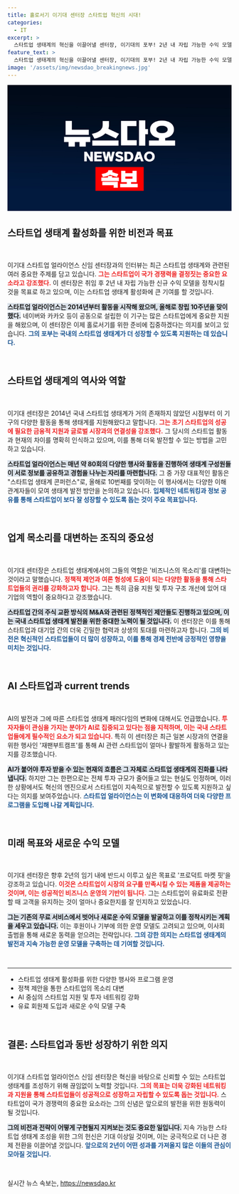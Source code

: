 ```yaml
---
title: 홀로서기 이기대 센터장 스타트업 혁신의 시대!
categories:
  - IT
excerpt: >
  스타트업 생태계의 혁신을 이끌어낼 센터장, 이기대의 포부! 2년 내 자립 가능한 수익 모델을 정착시키고, 스타트업 성공의 발판을 마련하겠다고 다짐했다. 그의 비전은 과연 현실이 될 수 있을까?
feature_text: >
  스타트업 생태계의 혁신을 이끌어낼 센터장, 이기대의 포부! 2년 내 자립 가능한 수익 모델을 정착시키고, 스타트업 성공의 발판을 마련하겠다고 다짐했다. 그의 비전은 과연 현실이 될 수 있을까?
image: '/assets/img/newsdao_breakingnews.jpg'
---
```


<p><img src="/assets/img/newsdao_breakingnews.jpg" alt="firstkoreanews 속보" /></p>

<h2 data-ke-size="size26">스타트업 생태계 활성화를 위한 비전과 목표</h2>

<p data-ke-size="size16">&nbsp;</p>

<p>이기대 스타트업 얼라이언스 신임 센터장과의 인터뷰는 최근 스타트업 생태계와 관련된 여러 중요한 주제를 담고 있습니다. <b><span style="color: #ee2323;">그는 스타트업이 국가 경쟁력을 결정짓는 중요한 요소라고 강조했다.</span></b> 이 센터장은 취임 후 2년 내 자립 가능한 신규 수익 모델을 정착시킬 것을 목표로 하고 있으며, 이는 스타트업 생태계 활성화에 큰 기여를 할 것입니다. </p>

<p><b><span style="background-color: #21538527;">스타트업 얼라이언스는 2014년부터 활동을 시작해 왔으며, 올해로 창립 10주년을 맞이했다.</span></b> 네이버와 카카오 등이 공동으로 설립한 이 기구는 많은 스타트업에게 중요한 지원을 해왔으며, 이 센터장은 이제 홀로서기를 위한 준비에 집중하겠다는 의지를 보이고 있습니다. <b><span style="color: #1a5490;">그의 포부는 국내의 스타트업 생태계가 더 성장할 수 있도록 지원하는 데 있습니다.</span></b></p>

<p data-ke-size="size16">&nbsp;</p>

<h2 data-ke-size="size26">스타트업 생태계의 역사와 역할</h2>

<p data-ke-size="size16">&nbsp;</p>

<p>이기대 센터장은 2014년 국내 스타트업 생태계가 거의 존재하지 않았던 시점부터 이 기구의 다양한 활동을 통해 생태계를 지원해왔다고 말합니다. <b><span style="color: #ee2323;">그는 초기 스타트업의 성공에 필요한 금융적 지원과 글로벌 시장과의 연결성을 강조했다.</span></b> 그 당시의 스타트업 활동과 현재의 차이를 명확히 인식하고 있으며, 이를 통해 더욱 발전할 수 있는 방법을 고민하고 있습니다.</p>

<p><b><span style="background-color: #21538527;">스타트업 얼라이언스는 매년 약 80회의 다양한 행사와 활동을 진행하여 생태계 구성원들이 서로 정보를 공유하고 경험을 나누는 자리를 마련합니다.</span></b> 그 중 가장 대표적인 활동은 "스타트업 생태계 콘퍼런스"로, 올해로 10번째를 맞이하는 이 행사에서는 다양한 이해관계자들이 모여 생태계 발전 방안을 논의하고 있습니다. <b><span style="color: #1a5490;">입체적인 네트워킹과 정보 공유를 통해 스타트업이 보다 잘 성장할 수 있도록 돕는 것이 주요 목표입니다.</span></b></p>

<p data-ke-size="size16">&nbsp;</p>

<h2 data-ke-size="size26">업계 목소리를 대변하는 조직의 중요성</h2>

<p data-ke-size="size16">&nbsp;</p>

<p>이기대 센터장은 스타트업 생태계에서의 그들의 역할은 '비즈니스의 목소리'를 대변하는 것이라고 말했습니다. <b><span style="color: #ee2323;">정책적 제언과 여론 형성에 도움이 되는 다양한 활동을 통해 스타트업들의 권리를 강화하고자 합니다.</span></b> 그는 특히 금융 지원 및 투자 구조 개선에 있어 대기업의 역할이 중요하다고 강조했습니다.</p>

<p><b><span style="background-color: #21538527;">스타트업 간의 주식 교환 방식의 M&amp;A와 관련된 정책적인 제안들도 진행하고 있으며, 이는 국내 스타트업 생태계 발전을 위한 중대한 노력이 될 것입니다.</span></b> 이 센터장은 이를 통해 스타트업과 대기업 간의 더욱 긴밀한 협력과 상생의 토대를 마련하고자 합니다. <b><span style="color: #1a5490;">그의 비전은 혁신적인 스타트업들이 더 많이 성장하고, 이를 통해 경제 전반에 긍정적인 영향을 미치는 것입니다.</span></b></p>

<p data-ke-size="size16">&nbsp;</p>

<h2 data-ke-size="size26">AI 스타트업과 current trends</h2>

<p data-ke-size="size16">&nbsp;</p>

<p>AI의 발전과 그에 따른 스타트업 생태계 패러다임의 변화에 대해서도 언급했습니다. <b><span style="color: #ee2323;">투자자들이 관심을 가지는 분야가 AI로 집중되고 있다는 점을 지적하며, 이는 국내 스타트업들에게 필수적인 요소가 되고 있습니다.</span></b> 특히 이 센터장은 최근 일본 시장과의 연결을 위한 행사인 '재팬부트캠프'를 통해 AI 관련 스타트업이 얼마나 활발하게 활동하고 있는지를 강조했습니다.</p>

<p><b><span style="background-color: #21538527;">AI가 붙어야 투자 받을 수 있는 현재의 흐름은 그 자체로 스타트업 생태계의 진화를 나타냅니다.</span></b> 하지만 그는 한편으로는 전체 투자 규모가 줄어들고 있는 현실도 인정하며, 이러한 상황에서도 혁신의 엔진으로서 스타트업이 지속적으로 발전할 수 있도록 지원하고 싶다는 의지를 보여주었습니다. <b><span style="color: #1a5490;">스타트업 얼라이언스는 이 변화에 대응하여 더욱 다양한 프로그램을 도입해 나갈 계획입니다.</span></b></p>

<p data-ke-size="size16">&nbsp;</p>

<h2 data-ke-size="size26">미래 목표와 새로운 수익 모델</h2>

<p data-ke-size="size16">&nbsp;</p>

<p>이기대 센터장은 향후 2년의 임기 내에 반드시 이루고 싶은 목표로 '프로덕트 마켓 핏'을 강조하고 있습니다. <b><span style="color: #ee2323;">이것은 스타트업이 시장의 요구를 만족시킬 수 있는 제품을 제공하는 것이며, 이는 성공적인 비즈니스 운영의 기반이 됩니다.</span></b> 그는 스타트업이 유료화로 전환할 때 고객을 유지하는 것이 얼마나 중요한지를 잘 인지하고 있었습니다.</p>

<p><b><span style="background-color: #21538527;">그는 기존의 무료 서비스에서 벗어나 새로운 수익 모델을 발굴하고 이를 정착시키는 계획을 세우고 있습니다.</span></b> 이는 후원이나 기부에 의한 운영 모델도 고려되고 있으며, 이사회 출범을 통해 새로운 동력을 얻으려는 전략입니다. <b><span style="color: #1a5490;">그의 강한 의지는 스타트업 생태계의 발전과 지속 가능한 운영 모델을 구축하는 데 기여할 것입니다.</span></b></p>

<p data-ke-size="size16">&nbsp;</p>

<hr>

<ul>
    <li>스타트업 생태계 활성화를 위한 다양한 행사와 프로그램 운영</li>
    <li>정책 제안을 통한 스타트업의 목소리 대변</li>
    <li>AI 중심의 스타트업 지원 및 투자 네트워킹 강화</li>
    <li>유료 회원제 도입과 새로운 수익 모델 구축</li>
</ul>

<p data-ke-size="size16">&nbsp;</p>

<h2 data-ke-size="size26">결론: 스타트업과 동반 성장하기 위한 의지</h2>

<p data-ke-size="size16">&nbsp;</p>

<p>이기대 스타트업 얼라이언스 신임 센터장은 혁신을 바탕으로 신뢰할 수 있는 스타트업 생태계를 조성하기 위해 끊임없이 노력할 것입니다. <b><span style="color: #ee2323;">그의 목표는 더욱 강화된 네트워킹과 지원을 통해 스타트업들이 성공적으로 성장하고 자립할 수 있도록 돕는 것입니다.</span></b> 스타트업이 국가 경쟁력의 중요한 요소라는 그의 신념은 앞으로의 발전을 위한 원동력이 될 것입니다. </p>

<p><b><span style="background-color: #21538527;">그의 비전과 전략이 어떻게 구현될지 지켜보는 것도 중요한 일입니다.</span></b> 지속 가능한 스타트업 생태계 조성을 위한 그의 헌신은 기대 이상일 것이며, 이는 궁극적으로 더 나은 경제 전환을 이끌어낼 것입니다. <b><span style="color: #1a5490;">앞으로의 2년이 어떤 성과를 가져올지 많은 이들의 관심이 모아질 것입니다.</span></b></p>

<p data-ke-size="size16">&nbsp;</p>
실시간 뉴스 속보는, <a href="https://newsdao.kr" rel="dofollow">https://newsdao.kr</a>


